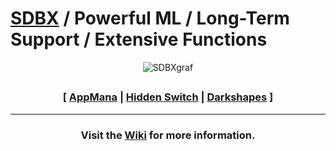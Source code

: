 

# [SDBX](https://github.com/darkshapes/sdbx) / Powerful ML / Long-Term Support / Extensive Functions

<div align="center"> 

![SDBXgraf](https://github.com/user-attachments/assets/aa347fe8-9de0-4b33-af90-b3d5d99bc36c)
##

 ### [ [AppMana](https://github.com/appmana/) | [Hidden Switch](https://github.com/hiddenswitch/) | [Darkshapes](https://github.com/darkshapes) ]

<hr>

### Visit the [Wiki](https://github.com/darkshapes/sdbx/wiki) for more information.

</div>
